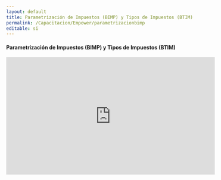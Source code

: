 ```yaml
---
layout: default
title: Parametrización de Impuestos (BIMP) y Tipos de Impuestos (BTIM)
permalink: /Capacitacion/Empower/parametrizacionbimp
editable: si
---
```


#### Parametrización de Impuestos (BIMP) y Tipos de Impuestos (BTIM)


<div style="text-align:center;">
<iframe width="560" height="315" src="https://www.youtube.com/embed/zQF5MSApGPI" frameborder="0" allow="accelerometer; autoplay; clipboard-write; encrypted-media; gyroscope; picture-in-picture" allowfullscreen></iframe>
</div>

